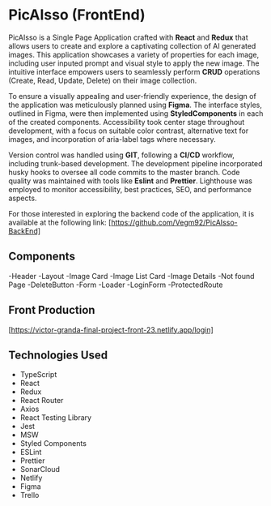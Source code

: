 # PicAIsso (FrontEnd)

PicAIsso is a Single Page Application crafted with **React** and **Redux** that allows users to create and explore a captivating collection of AI generated images. This application showcases a variety of properties for each image, including user inputed prompt and visual style to apply the new image. The intuitive interface empowers users to seamlessly perform **CRUD** operations (Create, Read, Update, Delete) on their image collection.

To ensure a visually appealing and user-friendly experience, the design of the application was meticulously planned using **Figma**. The interface styles, outlined in Figma, were then implemented using **StyledComponents** in each of the created components. Accessibility took center stage throughout development, with a focus on suitable color contrast, alternative text for images, and incorporation of aria-label tags where necessary.

Version control was handled using **GIT**, following a **CI/CD** workflow, including trunk-based development. The development pipeline incorporated husky hooks to oversee all code commits to the master branch. Code quality was maintained with tools like **Eslint** and **Prettier**. Lighthouse was employed to monitor accessibility, best practices, SEO, and performance aspects.

For those interested in exploring the backend code of the application, it is available at the following link: [https://github.com/Vegm92/PicAIsso-BackEnd]

## Components

-Header
-Layout
-Image Card
-Image List Card
-Image Details
-Not found Page
-DeleteButton
-Form
-Loader
-LoginForm
-ProtectedRoute

## Front Production

[https://victor-granda-final-project-front-23.netlify.app/login]

## Technologies Used

- TypeScript
- React
- Redux
- React Router
- Axios
- React Testing Library
- Jest
- MSW
- Styled Components
- ESLint
- Prettier
- SonarCloud
- Netlify
- Figma
- Trello
